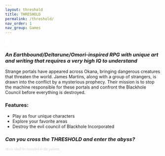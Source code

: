 ```yaml
---
layout: threshold
title: THRESHOLD
permalink: /threshold/
nav_order: 1
nav_group: Games
---
```


<script>
// Pass Jekyll variables to JavaScript
window.SITE_CONFIG = {
    baseUrl: '{{ site.baseurl }}'
};
</script>
<script src="{{ '/scripts/threshold.js' | relative_url }}"></script>

<img src="{{ '/threshold artwork.png' | relative_url }}" alt="THRESHOLD" style="border: none; display: block; margin: 0 auto; filter: brightness(0) invert(1); background: none;" />

### *An Earthbound/Deltarune/Omori-inspired RPG with unique art and writing that requires a very high IQ to understand*
Strange portals have appeared across Okana, bringing dangerous creatures that threaten the world. James Martins, along with a group of strangers, is drawn into the conflict by a mysterious prophecy. Their mission is to stop the machine responsible for these portals and confront the Blackhole Council before everything is destroyed.

### Features:
- Play as four unique characters
- Explore your favorite areas
- Destroy the evil council of Blackhole Incorporated

### *Can you cross the THRESHOLD and enter the abyss?*

<small style="color: #666; opacity: 0.2; font-family: 'Dancing Script', cursive; font-weight:700;"><em>More shall be revealed to the patient.</em></small>